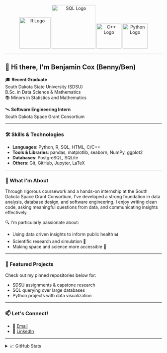 <p align="center">
  <img src="https://upload.wikimedia.org/wikipedia/commons/thumb/1/1b/R_logo.svg/2560px-R_logo.svg.png" width="100" alt="R Logo">
  <img src="https://www.lagosdataschool.com/wp-content/uploads/2023/02/Sql-training-at-ikeja-lagos-data-school.png" width="140" alt="SQL Logo">
  <img src="https://upload.wikimedia.org/wikipedia/commons/thumb/1/18/ISO_C%2B%2B_Logo.svg/911px-ISO_C%2B%2B_Logo.svg.png" width="80" alt="C++ Logo">
  <img src="https://images.icon-icons.com/2699/PNG/512/python_logo_icon_168886.png" width="80" alt="Python Logo">
</p>

---

## 👋 Hi there, I'm **Benjamin Cox** (Benny/Ben)

🎓 **Recent Graduate**  
South Dakota State University (SDSU)  
B.Sc. in Data Science & Mathematics  
📚 Minors in Statistics and Mathematics

🛰️ **Software Engineering Intern**  
South Dakota Space Grant Consortium

---

### 🛠️ Skills & Technologies

- **Languages**: Python, R, SQL, HTML, C/C++
- **Tools & Libraries**: pandas, matplotlib, seaborn, NumPy, ggplot2
- **Databases**: PostgreSQL, SQLite
- **Others**: Git, GitHub, Jupyter, LaTeX

---

### 🧠 What I'm About

Through rigorous coursework and a hands-on internship at the South Dakota Space Grant Consortium, I've developed a strong foundation in data analysis, database design, and software engineering. I enjoy writing clean code, asking meaningful questions from data, and communicating insights effectively.

🔍 I'm particularly passionate about:
- Using data driven insights to inform public health 📊  
- Scientific research and simulation 🧪  
- Making space and science more accessible 🚀

---

### 📌 Featured Projects

Check out my pinned repositories below for:
- SDSU assignments & capstone research  
- SQL querying over large databases  
- Python projects with data visualization

---

### 📫 Let's Connect!

- 📧 [Email](btn.cox@gmail.com)
- 💼 [LinkedIn](https://www.linkedin.com/in/btcox)

---

<details>
  <summary>📈 GitHub Stats</summary>
  <p align="center">
    <img src="https://github-readme-stats.vercel.app/api?username=YOUR-GITHUB-USERNAME&show_icons=true&theme=default" width="48%">
    <img src="https://github-readme-stats.vercel.app/api/top-langs/?username=YOUR-GITHUB-USERNAME&layout=compact" width="40%">
  </p>
</details>
